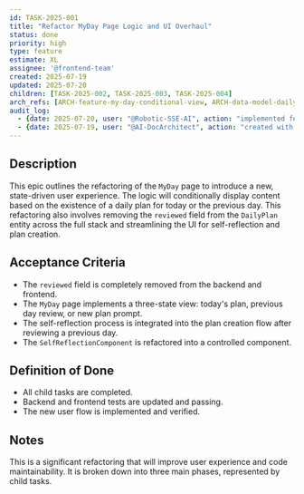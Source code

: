 ```yaml
---
id: TASK-2025-001
title: "Refactor MyDay Page Logic and UI Overhaul"
status: done
priority: high
type: feature
estimate: XL
assignee: '@frontend-team'
created: 2025-07-19
updated: 2025-07-20
children: [TASK-2025-002, TASK-2025-003, TASK-2025-004]
arch_refs: [ARCH-feature-my-day-conditional-view, ARCH-data-model-daily-plan, ARCH-api-daily-plan, ARCH-ui-self-reflection-component]
audit_log:
  - {date: 2025-07-20, user: "@Robotic-SSE-AI", action: "implemented feature and set status to done"}
  - {date: 2025-07-19, user: "@AI-DocArchitect", action: "created with status backlog"}
---
```

## Description
This epic outlines the refactoring of the `MyDay` page to introduce a new, state-driven user experience. The logic will conditionally display content based on the existence of a daily plan for today or the previous day. This refactoring also involves removing the `reviewed` field from the `DailyPlan` entity across the full stack and streamlining the UI for self-reflection and plan creation.

## Acceptance Criteria
- The `reviewed` field is completely removed from the backend and frontend.
- The `MyDay` page implements a three-state view: today's plan, previous day review, or new plan prompt.
- The self-reflection process is integrated into the plan creation flow after reviewing a previous day.
- The `SelfReflectionComponent` is refactored into a controlled component.

## Definition of Done
- All child tasks are completed.
- Backend and frontend tests are updated and passing.
- The new user flow is implemented and verified.

## Notes
This is a significant refactoring that will improve user experience and code maintainability. It is broken down into three main phases, represented by child tasks.
